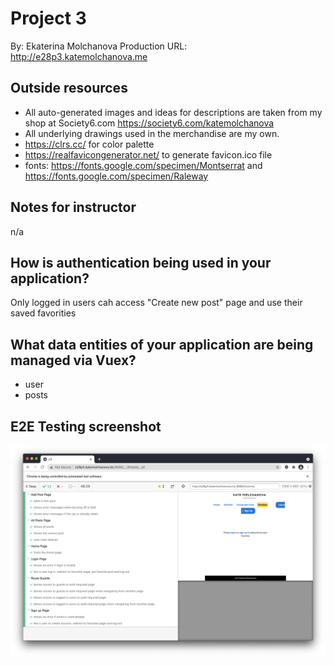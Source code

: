 # Project 3

By: Ekaterina Molchanova
Production URL: http://e28p3.katemolchanova.me

## Outside resources

- All auto-generated images and ideas for descriptions are taken from my shop at Society6.com https://society6.com/katemolchanova
- All underlying drawings used in the merchandise are my own.
- https://clrs.cc/ for color palette
- https://realfavicongenerator.net/ to generate favicon.ico file
- fonts: https://fonts.google.com/specimen/Montserrat and https://fonts.google.com/specimen/Raleway

## Notes for instructor

n/a

## How is authentication being used in your application?

Only logged in users cah access "Create new post" page and use their saved favorities

## What data entities of your application are being managed via Vuex?

- user
- posts

## E2E Testing screenshot

![My app passing E2E tests](https://github.com/EkaterinaMolchanova/e28/blob/main/p3/e2e-tests.png)
